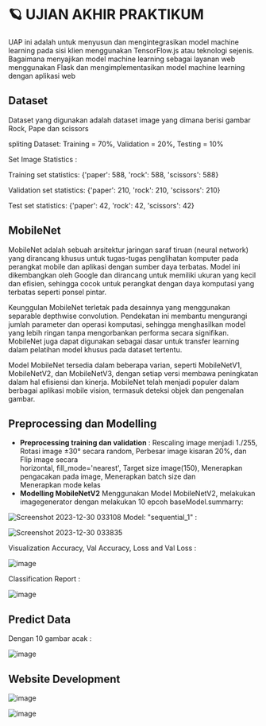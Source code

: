 # :ringed_planet: UJIAN AKHIR PRAKTIKUM
UAP ini adalah untuk menyusun dan mengintegrasikan model machine learning pada sisi klien menggunakan TensorFlow.js atau teknologi sejenis. Bagaimana menyajikan model
machine learning sebagai layanan web menggunakan Flask dan mengimplementasikan model machine learning dengan aplikasi web

## Dataset 
Dataset yang digunakan adalah dataset image yang dimana berisi gambar Rock, Pape dan scissors

spliting Dataset: Training = 70%, Validation = 20%, Testing = 10% 

Set Image Statistics :

Training set statistics:
{'paper': 588, 'rock': 588, 'scissors': 588}

Validation set statistics:
{'paper': 210, 'rock': 210, 'scissors': 210}

Test set statistics:
{'paper': 42, 'rock': 42, 'scissors': 42}

## MobileNet
MobileNet adalah sebuah arsitektur jaringan saraf tiruan (neural network) yang dirancang khusus untuk tugas-tugas penglihatan komputer pada perangkat mobile dan aplikasi dengan sumber daya terbatas. Model ini dikembangkan oleh Google dan dirancang untuk memiliki ukuran yang kecil dan efisien, sehingga cocok untuk perangkat dengan daya komputasi yang terbatas seperti ponsel pintar.

Keunggulan MobileNet terletak pada desainnya yang menggunakan separable depthwise convolution. Pendekatan ini membantu mengurangi jumlah parameter dan operasi komputasi, sehingga menghasilkan model yang lebih ringan tanpa mengorbankan performa secara signifikan. MobileNet juga dapat digunakan sebagai dasar untuk transfer learning dalam pelatihan model khusus pada dataset tertentu.

Model MobileNet tersedia dalam beberapa varian, seperti MobileNetV1, MobileNetV2, dan MobileNetV3, dengan setiap versi membawa peningkatan dalam hal efisiensi dan kinerja. MobileNet telah menjadi populer dalam berbagai aplikasi mobile vision, termasuk deteksi objek dan pengenalan gambar.

## Preprocessing dan Modelling 
* **Preprocessing training dan validation** :
   Rescaling image menjadi 1./255, Rotasi image ±30° secara random, Perbesar image kisaran 20%, dan Flip image secara   
   horizontal, fill_mode='nearest', Target size image(150), Menerapkan pengacakan pada image, Menerapkan batch size dan   
   Menerapkan mode kelas
* **Modelling MobileNetV2**
   Menggunakan Model MobileNetV2, melakukan imagegenerator dengan melakukan 10 epcoh
   baseModel.summarry:

![Screenshot 2023-12-30 033108](https://github.com/MuhammadFikriRaihan/UAP/assets/71715268/cf3d5a11-f0db-4bdb-8709-1f742f719668)
   Model: "sequential_1" :

![Screenshot 2023-12-30 033835](https://github.com/MuhammadFikriRaihan/UAP/assets/71715268/c672590e-af0e-43ce-9ddc-5c4fb0345636)

   Visualization Accuracy, Val Accuracy, Loss and Val Loss :
   
![image](https://github.com/MuhammadFikriRaihan/UAP/assets/71715268/2eeb5fdc-3e50-4502-a384-69ab232416b4)

   Classification Report :

![image](https://github.com/MuhammadFikriRaihan/UAP/assets/71715268/2d337698-d318-4821-b146-4ae36b02e82d)

## Predict Data
Dengan 10 gambar acak :

![image](https://github.com/MuhammadFikriRaihan/UAP/assets/71715268/1a9f1c2a-8fd7-43ff-b860-982eaa7d707e)

## Website Development

![image](https://github.com/MuhammadFikriRaihan/UAP/assets/71715268/96b8dbee-a454-4d2e-9ea5-623baa297a3d)

![image](https://github.com/MuhammadFikriRaihan/UAP/assets/71715268/99672742-ff53-4210-a6e8-3a5cd39a7f9e)



